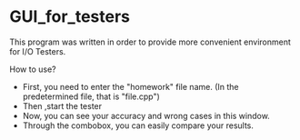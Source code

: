 # GUI_for_testers

This program was written in order to provide more convenient environment for I/O Testers.

How to use?

- First, you need to enter the "homework" file name. (In the predetermined file, that is "file.cpp")
- Then ,start the tester
- Now, you can see your accuracy and wrong cases in this window.
- Through the combobox, you can easily compare your results.
